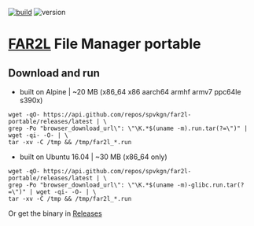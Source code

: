 [![build](https://github.com/spvkgn/far2l-portable/actions/workflows/build.yml/badge.svg)](https://github.com/spvkgn/far2l-portable/actions/workflows/build.yml) ![version](https://img.shields.io/endpoint?url=https://gist.githubusercontent.com/spvkgn/f53cb6c1d56b0eaf40c88d607fc5fef1/raw/far2l-portable.json)
# [FAR2L](https://github.com/elfmz/far2l) File Manager portable
## Download and run
* built on Alpine | ~20 MB (x86_64 x86 aarch64 armhf armv7 ppc64le s390x)
```shell
wget -qO- https://api.github.com/repos/spvkgn/far2l-portable/releases/latest | \
grep -Po "browser_download_url\": \"\K.*$(uname -m).run.tar(?=\")" | wget -qi- -O- | \
tar -xv -C /tmp && /tmp/far2l_*.run
```
* built on Ubuntu 16.04 | ~30 MB (x86_64 only)
```shell
wget -qO- https://api.github.com/repos/spvkgn/far2l-portable/releases/latest | \
grep -Po "browser_download_url\": \"\K.*$(uname -m)-glibc.run.tar(?=\")" | wget -qi- -O- | \
tar -xv -C /tmp && /tmp/far2l_*.run
```
Or get the binary in [Releases](https://github.com/spvkgn/far2l-portable/releases)
